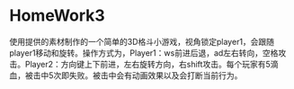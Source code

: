 # HomeWork3
使用提供的素材制作的一个简单的3D格斗小游戏，视角锁定player1，会跟随player1移动和旋转。操作方式为，Player1：ws前进后退，ad左右转向，空格攻击。Player2：方向键上下前进，左右旋转方向，右shift攻击。每个玩家有5滴血，被击中5次即失败。被击中会有动画效果以及会打断当前行为。
